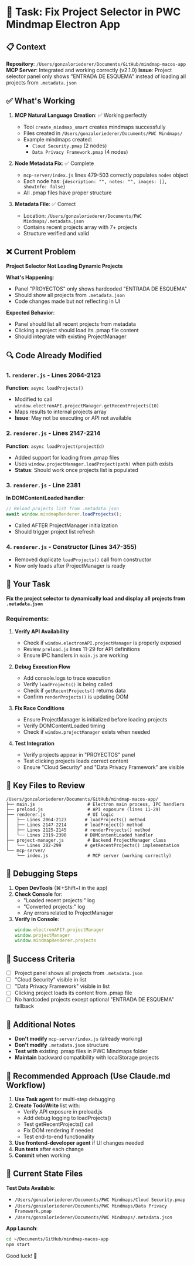 # 🔧 Task: Fix Project Selector in PWC Mindmap Electron App

## 📋 Context

**Repository**: `/Users/gonzaloriederer/Documents/GitHub/mindmap-macos-app`
**MCP Server**: Integrated and working correctly (v2.1.0)
**Issue**: Project selector panel only shows "ENTRADA DE ESQUEMA" instead of loading all projects from `.metadata.json`

## ✅ What's Working

1. **MCP Natural Language Creation**: ✅ Working perfectly
   - Tool `create_mindmap_smart` creates mindmaps successfully
   - Files created in `/Users/gonzaloriederer/Documents/PWC Mindmaps/`
   - Example mindmaps created:
     - `Cloud Security.pmap` (2 nodes)
     - `Data Privacy Framework.pmap` (4 nodes)

2. **Node Metadata Fix**: ✅ Complete
   - `mcp-server/index.js` lines 479-503 correctly populates `nodes` object
   - Each node has: `{description: "", notes: "", images: [], showInfo: false}`
   - All .pmap files have proper structure

3. **Metadata File**: ✅ Correct
   - Location: `/Users/gonzaloriederer/Documents/PWC Mindmaps/.metadata.json`
   - Contains recent projects array with 7+ projects
   - Structure verified and valid

## ❌ Current Problem

**Project Selector Not Loading Dynamic Projects**

**What's Happening**:
- Panel "PROYECTOS" only shows hardcoded "ENTRADA DE ESQUEMA"
- Should show all projects from `.metadata.json`
- Code changes made but not reflecting in UI

**Expected Behavior**:
- Panel should list all recent projects from metadata
- Clicking a project should load its .pmap file content
- Should integrate with existing ProjectManager

## 🔍 Code Already Modified

### 1. `renderer.js` - Lines 2064-2123
**Function**: `async loadProjects()`
- Modified to call `window.electronAPI.projectManager.getRecentProjects(10)`
- Maps results to internal projects array
- **Issue**: May not be executing or API not available

### 2. `renderer.js` - Lines 2147-2214
**Function**: `async loadProject(projectId)`
- Added support for loading from .pmap files
- Uses `window.projectManager.loadProject(path)` when path exists
- **Status**: Should work once projects list is populated

### 3. `renderer.js` - Line 2381
**In DOMContentLoaded handler**:
```javascript
// Reload projects list from .metadata.json
await window.mindmapRenderer.loadProjects();
```
- Called AFTER ProjectManager initialization
- Should trigger project list refresh

### 4. `renderer.js` - Constructor (Lines 347-355)
- Removed duplicate `loadProjects()` call from constructor
- Now only loads after ProjectManager is ready

## 🎯 Your Task

**Fix the project selector to dynamically load and display all projects from `.metadata.json`**

### Requirements:

1. **Verify API Availability**
   - Check if `window.electronAPI.projectManager` is properly exposed
   - Review `preload.js` lines 11-29 for API definitions
   - Ensure IPC handlers in `main.js` are working

2. **Debug Execution Flow**
   - Add console.logs to trace execution
   - Verify `loadProjects()` is being called
   - Check if `getRecentProjects()` returns data
   - Confirm `renderProjects()` is updating DOM

3. **Fix Race Conditions**
   - Ensure ProjectManager is initialized before loading projects
   - Verify DOMContentLoaded timing
   - Check if `window.projectManager` exists when needed

4. **Test Integration**
   - Verify projects appear in "PROYECTOS" panel
   - Test clicking projects loads correct content
   - Ensure "Cloud Security" and "Data Privacy Framework" are visible

## 📁 Key Files to Review

```
/Users/gonzaloriederer/Documents/GitHub/mindmap-macos-app/
├── main.js                    # Electron main process, IPC handlers
├── preload.js                 # API exposure (lines 11-29)
├── renderer.js                # UI logic
│   ├── Lines 2064-2123       # loadProjects() method
│   ├── Lines 2147-2214       # loadProject() method
│   ├── Lines 2125-2145       # renderProjects() method
│   └── Lines 2319-2390       # DOMContentLoaded handler
├── project-manager.js         # Backend ProjectManager class
│   └── Lines 282-299         # getRecentProjects() implementation
└── mcp-server/
    └── index.js               # MCP server (working correctly)
```

## 🔧 Debugging Steps

1. **Open DevTools** (⌘+Shift+I in the app)
2. **Check Console** for:
   - "Loaded recent projects:" log
   - "Converted projects:" log
   - Any errors related to ProjectManager
3. **Verify in Console**:
   ```javascript
   window.electronAPI?.projectManager
   window.projectManager
   window.mindmapRenderer.projects
   ```

## 🎯 Success Criteria

- [ ] Project panel shows all projects from `.metadata.json`
- [ ] "Cloud Security" visible in list
- [ ] "Data Privacy Framework" visible in list
- [ ] Clicking project loads its content from .pmap file
- [ ] No hardcoded projects except optional "ENTRADA DE ESQUEMA" fallback

## 📝 Additional Notes

- **Don't modify** `mcp-server/index.js` (already working)
- **Don't modify** `.metadata.json` structure
- **Test with** existing .pmap files in PWC Mindmaps folder
- **Maintain** backward compatibility with localStorage projects

## 🚀 Recommended Approach (Use Claude.md Workflow)

1. **Use Task agent** for multi-step debugging
2. **Create TodoWrite** list with:
   - Verify API exposure in preload.js
   - Add debug logging to loadProjects()
   - Test getRecentProjects() call
   - Fix DOM rendering if needed
   - Test end-to-end functionality
3. **Use frontend-developer agent** if UI changes needed
4. **Run tests** after each change
5. **Commit** when working

## 📍 Current State Files

**Test Data Available**:
- `/Users/gonzaloriederer/Documents/PWC Mindmaps/Cloud Security.pmap`
- `/Users/gonzaloriederer/Documents/PWC Mindmaps/Data Privacy Framework.pmap`
- `/Users/gonzaloriederer/Documents/PWC Mindmaps/.metadata.json`

**App Launch**:
```bash
cd ~/Documents/GitHub/mindmap-macos-app
npm start
```

Good luck! 🎯
